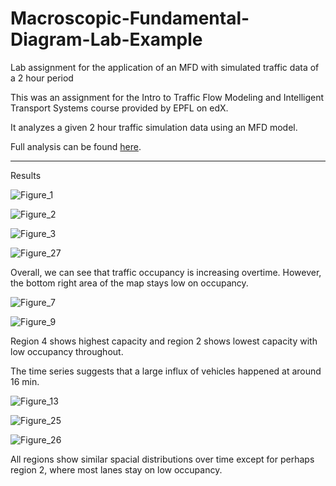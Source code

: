# Macroscopic-Fundamental-Diagram-Lab-Example
Lab assignment for the application of an MFD with simulated traffic data of a 2 hour period

This was an assignment for the Intro to Traffic Flow Modeling and Intelligent Transport Systems course provided by EPFL on edX.

It analyzes a given 2 hour traffic simulation data using an MFD model.

Full analysis can be found [here](https://github.com/xmskk/Macroscopic-Fundamental-Diagram-Lab-Example/files/7655771/Lab_example.pdf).

----------------------------------------------------------------------------------------------------------------------------------------------------

Results

![Figure_1](https://user-images.githubusercontent.com/28818052/144744935-6f66e7e8-9a07-496e-ac5f-a1accb8a1cf5.png)

![Figure_2](https://user-images.githubusercontent.com/28818052/144744938-e6aafc68-7730-4f9f-a4f1-df8c3038419a.png)

![Figure_3](https://user-images.githubusercontent.com/28818052/144744939-e8e15129-170c-4b69-9fc1-313544de2ca4.png)

![Figure_27](https://user-images.githubusercontent.com/28818052/144744961-b2d47c2d-fe03-4aee-b5d3-fe9f1afda45b.png)

Overall, we can see that traffic occupancy is increasing overtime. However, the bottom right area of the map stays low on occupancy.

![Figure_7](https://user-images.githubusercontent.com/28818052/144744980-8076580b-1c56-4e5f-9b82-7d2071365687.png)

![Figure_9](https://user-images.githubusercontent.com/28818052/144744981-78265bd2-6259-43b4-834d-0db4b938dae0.png)

Region 4 shows highest capacity and region 2 shows lowest capacity with low occupancy throughout.

The time series suggests that a large influx of vehicles happened at around 16 min.

![Figure_13](https://user-images.githubusercontent.com/28818052/144745079-13789c7e-e7c5-47a4-9113-c5f3f18f8293.png)

![Figure_25](https://user-images.githubusercontent.com/28818052/144745089-5bf4ea76-dcef-42bc-a9a9-d7dae374261e.png)

![Figure_26](https://user-images.githubusercontent.com/28818052/144745092-a424149b-0857-4105-a3e5-5545f784825f.png)

All regions show similar spacial distributions over time except for perhaps region 2, where most lanes stay on low occupancy.
